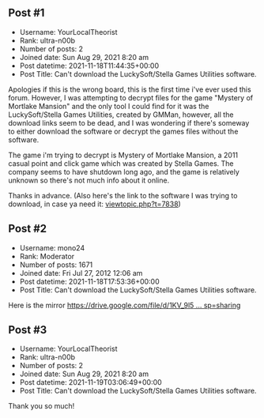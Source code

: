 ## Post #1
- Username: YourLocalTheorist
- Rank: ultra-n00b
- Number of posts: 2
- Joined date: Sun Aug 29, 2021 8:20 am
- Post datetime: 2021-11-18T11:44:35+00:00
- Post Title: Can't download the LuckySoft/Stella Games Utilities software.

Apologies if this is the wrong board, this is the first time i've ever used this forum. However, I was attempting to decrypt files for the game "Mystery of Mortlake Mansion" and the only tool I could find for it was the LuckySoft/Stella Games Utilities, created by GMMan, however, all the download links seem to be dead, and I was wondering if there's someway to either download the software or decrypt the games files without the software.

The game i'm trying to decrypt is Mystery of Mortlake Mansion, a 2011 casual point and click game which was created by Stella Games. The company seems to have shutdown long ago, and the game is relatively unknown so there's not much info about it online.

Thanks in advance. (Also here's the link to the software I was trying to download, in case ya need it: [viewtopic.php?t=7838](https://forum.xentax.com/viewtopic.php?t=7838))
## Post #2
- Username: mono24
- Rank: Moderator
- Number of posts: 1671
- Joined date: Fri Jul 27, 2012 12:06 am
- Post datetime: 2021-11-18T17:53:36+00:00
- Post Title: Can't download the LuckySoft/Stella Games Utilities software.

Here is the mirror
[https://drive.google.com/file/d/1KV_9l5 ... sp=sharing](https://drive.google.com/file/d/1KV_9l5Wzur011Uj66r2L0L1VS-amwgjj/view?usp=sharing)
## Post #3
- Username: YourLocalTheorist
- Rank: ultra-n00b
- Number of posts: 2
- Joined date: Sun Aug 29, 2021 8:20 am
- Post datetime: 2021-11-19T03:06:49+00:00
- Post Title: Can't download the LuckySoft/Stella Games Utilities software.

Thank you so much!

